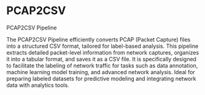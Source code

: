 # PCAP2CSV
PCAP2CSV Pipeline

The PCAP2CSV Pipeline efficiently converts PCAP (Packet Capture) files into a structured CSV format, tailored for label-based analysis. This pipeline extracts detailed packet-level information from network captures, organizes it into a tabular format, and saves it as a CSV file. It is specifically designed to facilitate the labeling of network traffic for tasks such as data annotation, machine learning model training, and advanced network analysis. Ideal for preparing labeled datasets for predictive modeling and integrating network data with analytics tools.
